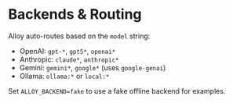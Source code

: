 # Backends & Routing

Alloy auto-routes based on the `model` string:

- OpenAI: `gpt-*`, `gpt5*`, `openai*`
- Anthropic: `claude*`, `anthropic*`
- Gemini: `gemini*`, `google*` (uses `google-genai`)
- Ollama: `ollama:*` or `local:*`

Set `ALLOY_BACKEND=fake` to use a fake offline backend for examples.
